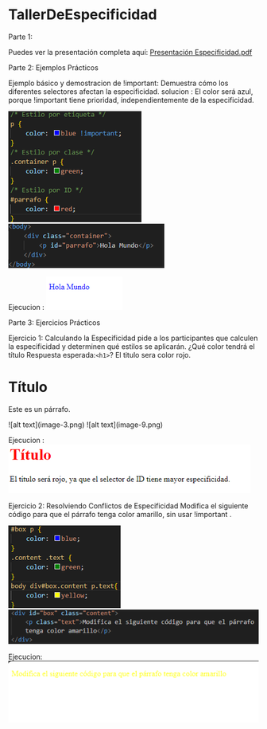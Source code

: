 # TallerDeEspecificidad

Parte 1:

Puedes ver la presentación completa aquí: [Presentación Especificidad.pdf](Presentación%20Especificidad.pdf)

Parte 2: Ejemplos Prácticos

Ejemplo básico y demostracion de !important:
Demuestra cómo los diferentes selectores afectan la especificidad.
solucion : El color será azul, porque !important tiene prioridad, independientemente de la especificidad.

![alt text](image.png)
![alt text](image-1.png)

Ejecucion :
![alt text](image-2.png)

Parte 3: Ejercicios Prácticos

Ejercicio 1: Calculando la Especificidad
pide a los participantes que calculen la especificidad y determinen qué 
estilos se aplicarán.
¿Qué color tendrá el título Respuesta esperada:`<h1>`?
El titulo sera color rojo.
<div id="main" class="content">
    <h1>Título</h1>
<p>Este es un párrafo.</p>
</div>
![alt text](image-3.png)
![alt text](image-9.png)

Ejecucion :
![alt text](image-5.png)

Ejercicio 2: Resolviendo Conflictos de Especificidad
Modifica el siguiente código para que el párrafo tenga color amarillo, sin usar !important .

![alt text](image-6.png)
![alt text](image-7.png)

Ejecucion:
![alt text](image-8.png)
